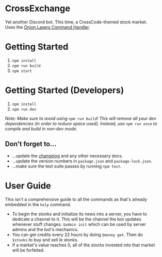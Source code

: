 # CrossExchange
Yet another Discord bot. This time, a CrossCode-themed stock market. Uses the [Onion Lasers Command Handler](https://github.com/WatDuhHekBro/OnionLasers).

# Getting Started
1. `npm install`
2. `npm run build`
3. `npm start`

# Getting Started (Developers)
1. `npm install`
2. `npm run dev`

*Note: Make sure to avoid using `npm run build`! This will remove all your dev dependencies (in order to reduce space used). Instead, use `npm run once` to compile and build in non-dev mode.*

## Don't forget to...
- ...update the [changelog](docs/CHANGELOG.md) and any other necessary docs.
- ...update the version numbers in `package.json` and `package-lock.json`.
- ...make sure the test suite passes by running `npm test`.

# User Guide
This isn't a comprehensive guide to all the commands as that's already embedded in the `help` command.
- To begin the stonks and initialize its news into a server, you have to dedicate a channel to it. This will be the channel the bot updates whenever stuff changes. `$admin init` which can be used by server admins and the bot's mechanics.
- You can get credits every 22 hours by doing `$money get`. Then do `$stonks` to buy and sell le stonks.
- If a market's value reaches 0, all of the stocks invested into that market will be forfeited.
